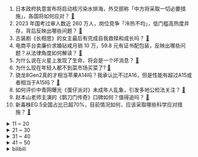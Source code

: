 1. 日本政府执意宣布将启动核污染水排海，外交部称「中方将采取一切必要措施」，各国将如何应对？ [:link:](https://www.zhihu.com/question/618567434)
2. 2023 年国考过审人数近 260 万人，岗位竞争「冷热不均」，低门槛高热度并存，背后反映出哪些问题？ [:link:](https://www.zhihu.com/question/618531766)
3. 古装剧《长相思》的女主最后有完成自我救赎和成长吗？ [:link:](https://www.zhihu.com/question/618126193)
4. 电商平台卖廉价求婚钻戒月销 10 万，59.8 元有证书配包装，反映出哪些问题？从法律角度如何解读？ [:link:](https://www.zhihu.com/question/618348979)
5. 为什么说在火星上发现了生命，将会是一个坏消息？ [:link:](https://www.zhihu.com/question/617326167)
6. 为什么现在年轻人都不到菜市场买菜了? [:link:](https://www.zhihu.com/question/615918682)
7. 骁龙8Gen2真的才相当苹果A14吗？我承认比不过A16，但是性能有超过A15或者相当于A15吗？ [:link:](https://www.zhihu.com/question/615984521)
8. 如何评价中青网曝光《蛋仔派对》未成年人乱象，引发多地公检法关注？ [:link:](https://www.zhihu.com/question/618548990)
9. 赵本山老师主演的《鹊刀门传奇》口碑如何？值得追吗？ [:link:](https://www.zhihu.com/question/618245501)
10. 新毒株EG.5全国占比已超70%，目前情况如何，应该采取哪些科学应对措施？ [:link:](https://www.zhihu.com/question/618355918)
<details>
<summary>11 ~ 20</summary>

11. 如何评价胡锡进：《中国好声音》里会有多少猫腻？ [:link:](https://www.zhihu.com/question/618350565)
12. 特朗普称将于 24 日自首，这对其政治生涯意味着什么？对美政坛有何影响？ [:link:](https://www.zhihu.com/question/618525860)
13. 留安全车距老是被人超车怎么办？ [:link:](https://www.zhihu.com/question/263290033)
14. 隔代亲的原理是什么？ [:link:](https://www.zhihu.com/question/279474540)
15. 山东闯关东为什是去东北，而非南下浙江，云南，广东，福建这些地区？ [:link:](https://www.zhihu.com/question/618500888)
16. 专家称「当下单靠下调房贷利率不能根本有效解决房地产市场问题」，LPR 再现非对称降息，未来楼市怎么走？ [:link:](https://www.zhihu.com/question/618394981)
17. 为什么现在买电脑的人越来少了呢？ [:link:](https://www.zhihu.com/question/617524415)
18. 高速上是不是油车完胜电车？ [:link:](https://www.zhihu.com/question/612068284)
19. 《黑神话：悟空》做成了类魂游戏，你的感受是什么？ [:link:](https://www.zhihu.com/question/618245250)
20. 上半年地市稍好的热点城市近来「降温」，近六成房企不拿地，机构预计供地完成率或不足四成，如何解读？ [:link:](https://www.zhihu.com/question/618544730)
</details>
<details>
<summary>21 ~ 30</summary>

21. 如何处理工作与家庭之间的平衡？让 1+1>2 ？ [:link:](https://www.zhihu.com/question/613869974)
22. 有哪些尝一口「瞬间感觉幸福感爆棚」的美食？ [:link:](https://www.zhihu.com/question/614921125)
23. 买到了哪些运动装备后，让你惊呼「运动还可以这样舒适」？ [:link:](https://www.zhihu.com/question/615052164)
24. 两个月内 LPR 再「降息」，1 年期下调 10 个基点，5 年期为何「按兵不动」？有何影响？ [:link:](https://www.zhihu.com/question/618371509)
25. 大学生买了电脑，是否还需要再买平板？ [:link:](https://www.zhihu.com/question/617161006)
26. 「近五成大学生每周运动不到三次」，如何看待此数据？大学生为什么不爱运动了？ [:link:](https://www.zhihu.com/question/618342565)
27. 《龙珠》琪琪和比迪丽，谁的武力值更高？ [:link:](https://www.zhihu.com/question/515607759)
28. 可以分享一张你相册里的照片吗？ [:link:](https://www.zhihu.com/question/617810835)
29. 情侣/夫妻两个人都是健身爱好者，是一种什么样的体验？ [:link:](https://www.zhihu.com/question/614926052)
30. 8 月 23 日是「处暑」节气，是不是意味着已经「出暑」了？你那里还热吗？ [:link:](https://www.zhihu.com/question/549540842)
</details>
<details>
<summary>31 ~ 40</summary>

31. 《封神榜》中土行孙真的配得上邓婵玉吗？ [:link:](https://www.zhihu.com/question/333835174)
32. 如何看待2023年8月22日 A股市场？ [:link:](https://www.zhihu.com/question/618524030)
33. 如何评价周冬雨、刘昊然、屈楚萧主演的电影《燃冬》？ [:link:](https://www.zhihu.com/question/618495483)
34. 如何看待职场中的「能者多劳」现象？这会不会加速优秀的员工离职？ [:link:](https://www.zhihu.com/question/617984250)
35. 23-24 赛季英超水晶宫 0:1 阿森纳，厄德高点射制胜富安健洋染红，如何评价这场比赛？ [:link:](https://www.zhihu.com/question/618500719)
36. 大学生买电脑笔记本还是平板更实用？ [:link:](https://www.zhihu.com/question/618517560)
37. 人到中年，你觉得你有朋友吗？ [:link:](https://www.zhihu.com/question/610940901)
38. 如今回看，那年赛后的 Karsa 圣经对于 369 来说意味着什么？ [:link:](https://www.zhihu.com/question/618383465)
39. 泰国再选总理，前总理他信高调宣布回国「被判 8 年监禁」，有哪些信息值得关注？这对泰国政局有何影响？ [:link:](https://www.zhihu.com/question/618537432)
40. 三甲大医院外科主任很少会做小手术吗？ [:link:](https://www.zhihu.com/question/616303713)
</details>
<details>
<summary>41 ~ 50</summary>

41. 中国男篮与塞尔维亚热身赛后，记者提问乔尔杰维奇暗示塞尔维亚放水，乔帅强硬回应，对此你怎么看？ [:link:](https://www.zhihu.com/question/618497142)
42. 如何评价米哈游《原神》枫丹水神芙宁娜（芙卡洛斯）？ [:link:](https://www.zhihu.com/question/617934522)
43. 中国有类似巧克力表达爱意的传统美食吗? [:link:](https://www.zhihu.com/question/478023418)
44. 你的最惬意的生活小习惯是什么？ [:link:](https://www.zhihu.com/question/610153512)
45. 七夕你有哪些浪漫的经历或故事分享？你打算怎样度过？ [:link:](https://www.zhihu.com/question/618520751)
46. 顾天之输光赌资后又被「内幕消息」诱惑借贷投资虚拟货币，《孤注一掷》中的套路到底是赌博还是诈骗？ [:link:](https://www.zhihu.com/question/616198914)
47. 七夕你都收到过哪些「高质量」且浪漫走心的礼物？ [:link:](https://www.zhihu.com/question/618430226)
48. 你是喜欢努力干活升职加薪，还是喜欢上班摸鱼发展副业赚钱？ [:link:](https://www.zhihu.com/question/613881284)
49. 7 月全国财政收入增幅降至 1.9%，步入回落区间，如何解读这一数据？或是受哪些因素影响？ [:link:](https://www.zhihu.com/question/618531521)
50. 经常熬夜加班导致的皮肤暗黄，有哪些美白效果好的护肤品推荐？ [:link:](https://www.zhihu.com/question/615238035)
</details><details>
<summary>bilibili</summary>

</details>